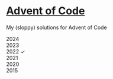 # <a href='https://adventofcode.com/'>Advent of Code</a>
My (sloppy) solutions for Advent of Code

2024<br>
2023<br>
2022 ✓<br>
2021<br>
2020<br>
2015
